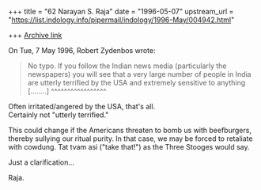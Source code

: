 +++
title = "62 Narayan S. Raja"
date = "1996-05-07"
upstream_url = "https://list.indology.info/pipermail/indology/1996-May/004942.html"

+++
[Archive link](https://list.indology.info/pipermail/indology/1996-May/004942.html)



On Tue, 7 May 1996, Robert Zydenbos wrote:

> No typo. If you follow the Indian news media (particularly the newspapers) you
> will see that a very large number of people in India are utterly terrified by
> the USA and extremely sensitive to anything [........]   ^^^^^^^^^^^^^^^^^


Often irritated/angered by the USA, that's all.  
Certainly not "utterly terrified."  

This could change if the Americans threaten to 
bomb us with beefburgers, thereby sullying our 
ritual purity.  In that case, we may be forced
to retaliate with cowdung.  Tat tvam asi ("take that!")
as the Three Stooges would say.

Just a clarification...


Raja.






